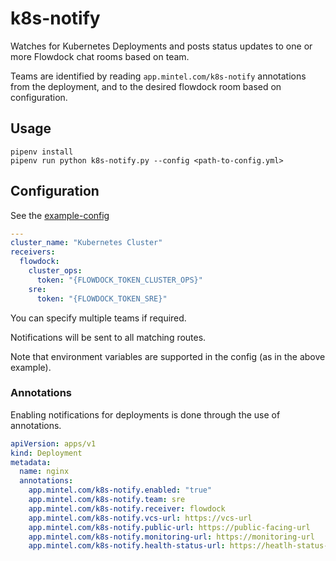 # k8s-notify

Watches for Kubernetes Deployments and posts status updates to one or more Flowdock chat rooms based on team.

Teams are identified by reading `app.mintel.com/k8s-notify` annotations from the deployment, and to the desired flowdock room based on configuration.

## Usage

```
pipenv install
pipenv run python k8s-notify.py --config <path-to-config.yml>
```

## Configuration

See the [example-config](./hack/config.example.yml) 
```yaml
---
cluster_name: "Kubernetes Cluster"
receivers:
  flowdock:
    cluster_ops:
      token: "{FLOWDOCK_TOKEN_CLUSTER_OPS}"
    sre:
      token: "{FLOWDOCK_TOKEN_SRE}"
```

You can specify multiple teams if required.

Notifications will be sent to all matching routes.

Note that environment variables are supported in the config (as in the above example).

### Annotations

Enabling notifications for deployments is done through the use of annotations.

```yaml
apiVersion: apps/v1
kind: Deployment
metadata:
  name: nginx
  annotations: 
    app.mintel.com/k8s-notify.enabled: "true"
    app.mintel.com/k8s-notify.team: sre
    app.mintel.com/k8s-notify.receiver: flowdock
    app.mintel.com/k8s-notify.vcs-url: https://vcs-url
    app.mintel.com/k8s-notify.public-url: https://public-facing-url
    app.mintel.com/k8s-notify.monitoring-url: https://monitoring-url
    app.mintel.com/k8s-notify.health-status-url: https://heatlh-status-url
```
